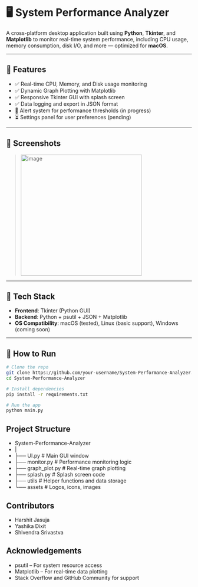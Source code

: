 # 🖥️ System Performance Analyzer

A cross-platform desktop application built using **Python**, **Tkinter**, and **Matplotlib** to monitor real-time system performance, including CPU usage, memory consumption, disk I/O, and more — optimized for **macOS**.

---

## 🚀 Features

- ✅ Real-time CPU, Memory, and Disk usage monitoring  
- ✅ Dynamic Graph Plotting with Matplotlib  
- ✅ Responsive Tkinter GUI with splash screen  
- ✅ Data logging and export in JSON format  
- 🔄 Alert system for performance thresholds (in progress)  
- ⏳ Settings panel for user preferences (pending)

---

## 📸 Screenshots

> <img width="328" alt="image" src="https://github.com/user-attachments/assets/461a08d4-780c-4e2b-86c5-d02a072238c0" />


---

## 🧱 Tech Stack

- **Frontend**: Tkinter (Python GUI)
- **Backend**: Python + psutil + JSON + Matplotlib
- **OS Compatibility**: macOS (tested), Linux (basic support), Windows (coming soon)

---

## 🧪 How to Run

```bash
# Clone the repo
git clone https://github.com/your-username/System-Performance-Analyzer.git
cd System-Performance-Analyzer

# Install dependencies
pip install -r requirements.txt

# Run the app
python main.py
```

## Project Structure

- System-Performance-Analyzer
- |
- ├── UI.py                  # Main GUI window
- ├── monitor.py             # Performance monitoring logic
- ├── graph_plot.py          # Real-time graph plotting
- ├── splash.py              # Splash screen code
- ├── utils                  # Helper functions and data storage
- └── assets                 # Logos, icons, images

## Contributors
- Harshit Jasuja
- Yashika Dixit
- Shivendra Srivastva

## Acknowledgements
- psutil – For system resource access
- Matplotlib – For real-time data plotting
- Stack Overflow and GitHub Community for support
